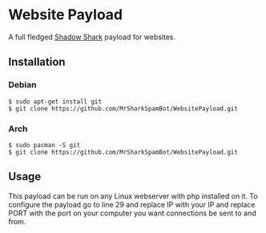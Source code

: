 # Website Payload
A full fledged <a href="https://github.com/MrSharkSpamBot/ShadowSharkReverseShell">Shadow Shark</a> payload for websites.

## Installation
### Debian
```
$ sudo apt-get install git
$ git clone https://github.com/MrSharkSpamBot/WebsitePayload.git
```
### Arch
```
$ sudo pacman -S git
$ git clone https://github.com/MrSharkSpamBot/WebsitePayload.git
```

## Usage
This payload can be run on any Linux webserver with php installed on it. To configure the payload go to line 29 and replace IP with your IP and replace PORT with the port on your computer you want connections be sent to and from.
